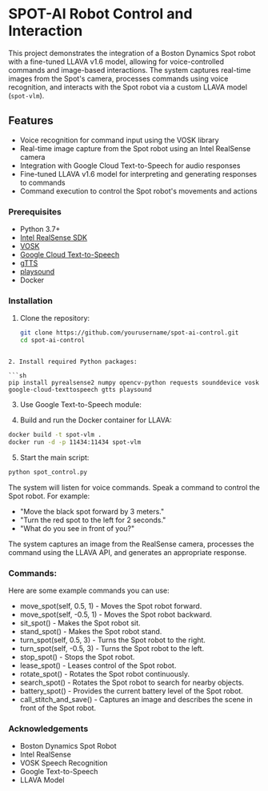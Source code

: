 # SPOT-AI Robot Control and Interaction

This project demonstrates the integration of a Boston Dynamics Spot robot with a fine-tuned LLAVA v1.6 model, allowing for voice-controlled commands and image-based interactions. The system captures real-time images from the Spot's camera, processes commands using voice recognition, and interacts with the Spot robot via a custom LLAVA model (`spot-vlm`).

## Features

- Voice recognition for command input using the VOSK library
- Real-time image capture from the Spot robot using an Intel RealSense camera
- Integration with Google Cloud Text-to-Speech for audio responses
- Fine-tuned LLAVA v1.6 model for interpreting and generating responses to commands
- Command execution to control the Spot robot's movements and actions

### Prerequisites

- Python 3.7+
- [Intel RealSense SDK](https://github.com/IntelRealSense/librealsense)
- [VOSK](https://github.com/alphacep/vosk-api)
- [Google Cloud Text-to-Speech](https://cloud.google.com/text-to-speech/docs/setup)
- [gTTS](https://gtts.readthedocs.io/en/latest/)
- [playsound](https://github.com/TaylorSMarks/playsound)
- Docker

### Installation

1. Clone the repository:

   ```sh
   git clone https://github.com/yourusername/spot-ai-control.git
   cd spot-ai-control
  ```

2. Install required Python packages:

```sh
pip install pyrealsense2 numpy opencv-python requests sounddevice vosk google-cloud-texttospeech gtts playsound
```

3. Use Google Text-to-Speech module:

4. Build and run the Docker container for LLAVA:

```sh
docker build -t spot-vlm .
docker run -d -p 11434:11434 spot-vlm
```

5. Start the main script:

```sh
python spot_control.py
```

The system will listen for voice commands. Speak a command to control the Spot robot. For example:

- "Move the black spot forward by 3 meters."
- "Turn the red spot to the left for 2 seconds."
- "What do you see in front of you?"

The system captures an image from the RealSense camera, processes the command using the LLAVA API, and generates an appropriate response.

### Commands: 

Here are some example commands you can use:

+ move_spot(self, 0.5, 1) - Moves the Spot robot forward.
+ move_spot(self, -0.5, 1) - Moves the Spot robot backward.
+ sit_spot() - Makes the Spot robot sit.
+ stand_spot() - Makes the Spot robot stand.
+ turn_spot(self, 0.5, 3) - Turns the Spot robot to the right.
+ turn_spot(self, -0.5, 3) - Turns the Spot robot to the left.
+ stop_spot() - Stops the Spot robot.
+ lease_spot() - Leases control of the Spot robot.
+ rotate_spot() - Rotates the Spot robot continuously.
+ search_spot() - Rotates the Spot robot to search for nearby objects.
+ battery_spot() - Provides the current battery level of the Spot robot.
+ call_stitch_and_save() - Captures an image and describes the scene in front of the Spot robot.

### Acknowledgements
+ Boston Dynamics Spot Robot
+ Intel RealSense
+ VOSK Speech Recognition
+ Google Text-to-Speech
+ LLAVA Model
